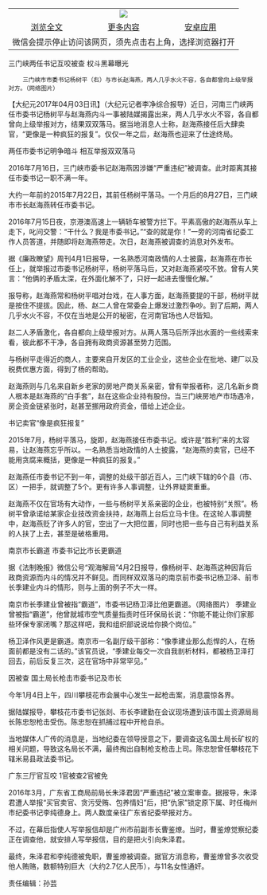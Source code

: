 

<table>
  <tr>
    <td align="center" colspan="3">
      <a href="https://github.com/ogate/ogate/blob/master/README.md"><img src="https://cloud.githubusercontent.com/assets/11880933/13434984/f430fae2-e012-11e5-814f-c2df1e82b247.jpg"/></a>
    </td>
  </tr>
  <tr>
    <td align="center">
      <a href="https://s3.ap-south-1.amazonaws.com/ogatem/oGate.htm?c815796&from=oNote">浏览全文</a>
    </td>
    <td align="center">
      <a href="https://s3.ap-south-1.amazonaws.com/ogatem/oGate.htm?from=oNote">更多内容</a>
    </td>
    <td align="center">
      <a href="https://raw.githubusercontent.com/ogate/up/master/ogate.apk">安卓应用</a>
    </td>
  </tr>
  <tr>
    <td align="center" colspan="3">
      微信会提示停止访问该网页，须先点击右上角，选择浏览器打开
    </td>
  </tr>
</table>    



三门峡两任书记互咬被查 权斗黑幕曝光






        三门峡市市委书记杨树平（右）与市长赵海燕，两人几乎水火不容，各自都曾向上级举报对方。（网络图片）

【大纪元2017年04月03日讯】（大纪元记者李净综合报导）近日，河南三门峡两任市委书记杨树平与赵海燕内斗一事被陆媒揭露出来，两人几乎水火不容，各自都曾向上级举报对方，结果双双落马。据当地消息人士称，赵海燕接任后大肆卖官，“更像是一种疯狂的报复”。仅仅一年之后，赵海燕也迎来了仕途终局。


两任市委书记明争暗斗 相互举报双双落马


2016年7月16日，三门峡市委书记赵海燕因涉嫌“严重违纪”被调查。此时距离其接任市委书记一职不满一年。


大约一年前的2015年7月22日，其前任杨树平落马。一个月后的8月27日，三门峡市市长赵海燕转任市委书记。


2016年7月15日夜，京港澳高速上一辆轿车被警方拦下。平素高傲的赵海燕从车上走下，叱问交警：“干什么？我是市委书记。”“查的就是你！”一旁的河南省纪委工作人员答道，并随即将赵海燕带走。次日，赵海燕被调查的消息对外发布。


据《廉政瞭望》周刊4月1日报导，一名熟悉河南政情的人士披露，赵海燕在市长任上，就举报过市委书记杨树平，杨树平落马后，又对赵海燕紧咬不放。曾有人笑言：“他俩的矛盾太深，在外面化解不了，只好一起进去慢慢化解。”


报导称，赵海燕常和杨树平唱对台戏，在人事方面，赵海燕要提的干部，杨树平就是按住不提拔。因此，杨、赵二人曾在常委会上爆发过激烈争吵。到了后期，两人几乎水火不容，不仅在当地是公开的秘密，在河南官场也人尽皆知。


赵二人矛盾激化，各自都向上级举报对方。从两人落马后所浮出水面的一些线索来看，彼此都不干净，各自拥有政商资源甚至势力范围。


与杨树平走得近的商人，主要来自开发区的工业企业，这些企业在批地、建厂以及税费优惠方面，得到了杨的帮助。


赵海燕则与几名来自新乡老家的房地产商关系亲密，曾有举报者称，这几名新乡商人根本是赵海燕的“白手套”，赵在这些企业持有股份。当三门峡房地产市场遇冷，房企资金链紧张时，赵甚至挪用政府资金，借给上述企业。


书记卖官“像是疯狂报复”


2015年7月，杨树平落马，旋即，赵海燕接任市委书记。或许是“胜利”来的太容易，让赵海燕忘乎所以。一名熟悉当地政情的人士披露，“赵海燕的卖官，已经不能用贪腐来概括，更像是一种疯狂的报复。”


赵海燕任市委书记不到一年，调整的处级干部近百人，三门峡下辖的6个县（市、区）一把手，就调整了5个。更有许多人事调整，让外界疑窦重重。


赵海燕不仅在官场有大动作，一些与杨树平关系亲密的企业，也被特别“关照”。杨树平曾承诺给某家企业技改资金扶持，赵海燕上台后立马卡住。在这轮人事调整中，赵海燕贬了许多人的官，空出了一大把位置，同时也把一些与自己有利益关系的人扶了上去，甚至是破格重用。


南京市长霸道 市委书记比市长更霸道


据《法制晚报》微信公号“观海解局”4月2日报导，像杨树平、赵海燕这种因背后政商资源而内斗的情况并不鲜见。而同样双双落马的南京前市委书记杨卫泽、前市长季建业内斗的情形，则与上面的例子不大一样。


南京市长季建业曾被指“霸道”，市委书记杨卫泽比他更霸道。（网络图片）
季建业曾被指“霸道”，他曾就城市空气质量指责时任环保局长说：“你能不能让你们家那些环保专家闭嘴？那这样吧，我和组织部说说给你换个岗位。”


杨卫泽作风更是霸道。南京市一名副厅级干部称：“像季建业那么彪悍的人，在杨面前都是没有二话的。”该官员说，“季建业每交一次自我剖析材料，都被杨卫泽打回去，前后反复三次，这在官场中非常罕见。”


因被查 国土局长枪击市委书记及市长


今年1月4日上午，四川攀枝花市会展中心发生一起枪击案，消息震惊各界。


据陆媒报导，攀枝花市委书记张剡、市长李建勤在会议现场遭到该市国土资源局局长陈忠恕枪击受伤。陈忠恕在抓捕过程中开枪自杀。


当地媒体人广传的消息是，当地纪委在领导授意之下，要调查这名国土局长矿权的相关问题，导致这名局长不满，最终掏出自制枪支枪击上司。陈忠恕曾任攀枝花下辖米易县政法委书记。


广东三厅官互咬 1官被查2官被免


2016年3月，广东省工商局前局长朱泽君因“严重违纪”被立案审查。据报导，朱泽君遭人举报“买官卖官、贪污受贿、包养情妇”后，把“仇家”锁定原下属、时任梅州市纪委书记李纯德身上。两人数度亲往广东省纪委举报对方。


不过，在幕后指使人写举报信却是广州市前副市长曹鉴燎。当时，曹鉴燎觉察纪委正在调查他，就安排人写举报信，目的是把火引向朱泽君。


最终，朱泽君和李纯德被免职，曹鉴燎被调查。据官方消息称，曹鉴燎曾多次收受他人贿赂，数额特别巨大（大约2.7亿人民币），与11名女性通奸。


责任编辑：孙芸



